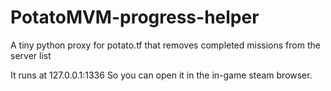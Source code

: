 # PotatoMVM-progress-helper
A tiny python proxy for potato.tf that removes completed missions from the server list

It runs at 127.0.0.1:1336
So you can open it in the in-game steam browser.
